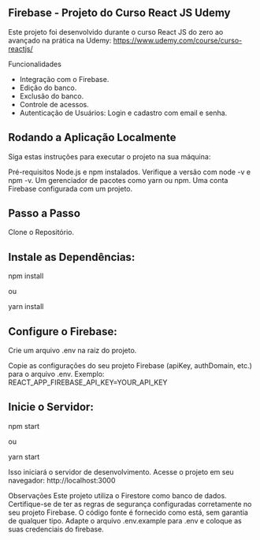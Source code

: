 ## Firebase - Projeto do Curso React JS Udemy
Este projeto foi desenvolvido durante o curso React JS do zero ao avançado na prática na Udemy: https://www.udemy.com/course/curso-reactjs/ 

Funcionalidades
- Integração com o Firebase.
- Edição do banco.
- Exclusão do banco.
- Controle de acessos.
- Autenticação de Usuários: Login e cadastro com email e senha.


## Rodando a Aplicação Localmente

Siga estas instruções para executar o projeto na sua máquina:

Pré-requisitos
Node.js e npm instalados. Verifique a versão com node -v e npm -v.
Um gerenciador de pacotes como yarn ou npm.
Uma conta Firebase configurada com um projeto.

## Passo a Passo

Clone o Repositório.


## Instale as Dependências:

npm install

ou

yarn install

## Configure o Firebase:

Crie um arquivo .env na raiz do projeto.

Copie as configurações do seu projeto Firebase (apiKey, authDomain, etc.) para o arquivo .env.
Exemplo:
REACT_APP_FIREBASE_API_KEY=YOUR_API_KEY


## Inicie o Servidor:

npm start

ou

yarn start

Isso iniciará o servidor de desenvolvimento. Acesse o projeto em seu navegador: http://localhost:3000

Observações
Este projeto utiliza o Firestore como banco de dados. Certifique-se de ter as regras de segurança configuradas corretamente no seu projeto Firebase.
O código fonte é fornecido como está, sem garantia de qualquer tipo.
Adapte o arquivo .env.example para .env e coloque as suas credenciais do firebase.